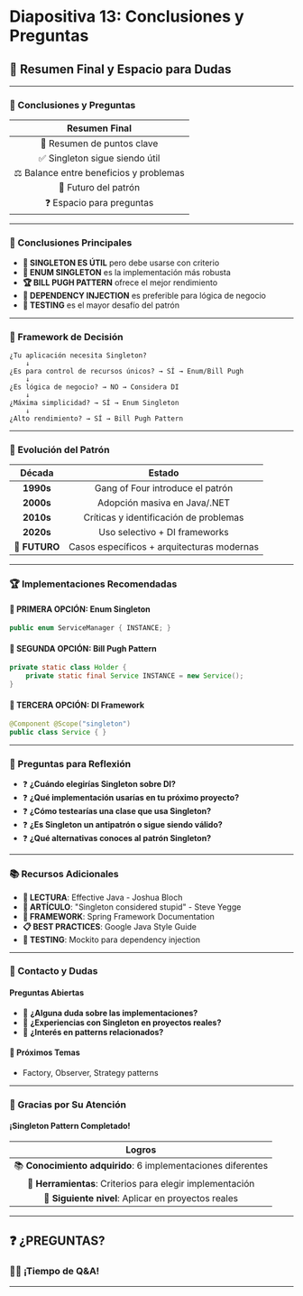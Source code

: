# Diapositiva 13: Conclusiones y Preguntas

## 🎯 Resumen Final y Espacio para Dudas

---

### 🎯 Conclusiones y Preguntas

| **Resumen Final** |
|:-----------------:|
| 🎯 Resumen de puntos clave |
| ✅ Singleton sigue siendo útil |
| ⚖️ Balance entre beneficios y problemas |
| 🔮 Futuro del patrón |
| ❓ Espacio para preguntas |

---

### 🎯 Conclusiones Principales

- **🎯 SINGLETON ES ÚTIL** pero debe usarse con criterio
- **💎 ENUM SINGLETON** es la implementación más robusta
- **🏆 BILL PUGH PATTERN** ofrece el mejor rendimiento
- **🔌 DEPENDENCY INJECTION** es preferible para lógica de negocio
- **🧪 TESTING** es el mayor desafío del patrón

---

### 🧭 Framework de Decisión

```
¿Tu aplicación necesita Singleton?
    ↓
¿Es para control de recursos únicos? → SÍ → Enum/Bill Pugh
    ↓
¿Es lógica de negocio? → NO → Considera DI
    ↓
¿Máxima simplicidad? → SÍ → Enum Singleton
    ↓
¿Alto rendimiento? → SÍ → Bill Pugh Pattern
```

---

### 📅 Evolución del Patrón

| **Década** | **Estado** |
|:----------:|:----------:|
| **1990s** | Gang of Four introduce el patrón |
| **2000s** | Adopción masiva en Java/.NET |
| **2010s** | Críticas y identificación de problemas |
| **2020s** | Uso selectivo + DI frameworks |
| **🔮 FUTURO** | Casos específicos + arquitecturas modernas |

---

### 🏆 Implementaciones Recomendadas

#### **🥇 PRIMERA OPCIÓN: Enum Singleton**
```java
public enum ServiceManager { INSTANCE; }
```

#### **🥈 SEGUNDA OPCIÓN: Bill Pugh Pattern**
```java
private static class Holder {
    private static final Service INSTANCE = new Service();
}
```

#### **🥉 TERCERA OPCIÓN: DI Framework**
```java
@Component @Scope("singleton")
public class Service { }
```

---

### 🤔 Preguntas para Reflexión

- ❓ **¿Cuándo elegirías Singleton sobre DI?**
- ❓ **¿Qué implementación usarías en tu próximo proyecto?**
- ❓ **¿Cómo testearías una clase que usa Singleton?**
- ❓ **¿Es Singleton un antipatrón o sigue siendo válido?**
- ❓ **¿Qué alternativas conoces al patrón Singleton?**

---

### 📚 Recursos Adicionales

- **📖 LECTURA**: Effective Java - Joshua Bloch
- **📄 ARTÍCULO**: "Singleton considered stupid" - Steve Yegge
- **🌱 FRAMEWORK**: Spring Framework Documentation
- **📋 BEST PRACTICES**: Google Java Style Guide
- **🧪 TESTING**: Mockito para dependency injection

---

### 💬 Contacto y Dudas

#### **Preguntas Abiertas**
- 💬 **¿Alguna duda sobre las implementaciones?**
- 💬 **¿Experiencias con Singleton en proyectos reales?**
- 💬 **¿Interés en patterns relacionados?**

#### **🎯 Próximos Temas**
- Factory, Observer, Strategy patterns

---

### 🎉 Gracias por Su Atención

#### **¡Singleton Pattern Completado!**

| **Logros** |
|:----------:|
| 📚 **Conocimiento adquirido**: 6 implementaciones diferentes |
| 🔧 **Herramientas**: Criterios para elegir implementación |
| 🚀 **Siguiente nivel**: Aplicar en proyectos reales |

---

## ❓ ¿PREGUNTAS?

### 🙋‍♂️ **¡Tiempo de Q&A!**

---
